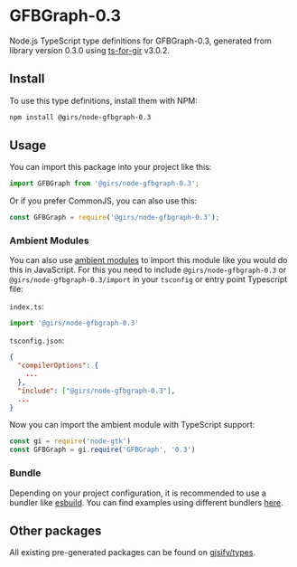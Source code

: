 
# GFBGraph-0.3

Node.js TypeScript type definitions for GFBGraph-0.3, generated from library version 0.3.0 using [ts-for-gir](https://github.com/gjsify/ts-for-gir) v3.0.2.


## Install

To use this type definitions, install them with NPM:
```bash
npm install @girs/node-gfbgraph-0.3
```

## Usage

You can import this package into your project like this:
```ts
import GFBGraph from '@girs/node-gfbgraph-0.3';
```

Or if you prefer CommonJS, you can also use this:
```ts
const GFBGraph = require('@girs/node-gfbgraph-0.3');
```

### Ambient Modules

You can also use [ambient modules](https://github.com/gjsify/ts-for-gir/tree/main/packages/cli#ambient-modules) to import this module like you would do this in JavaScript.
For this you need to include `@girs/node-gfbgraph-0.3` or `@girs/node-gfbgraph-0.3/import` in your `tsconfig` or entry point Typescript file:

`index.ts`:
```ts
import '@girs/node-gfbgraph-0.3'
```

`tsconfig.json`:
```json
{
  "compilerOptions": {
    ...
  },
  "include": ["@girs/node-gfbgraph-0.3"],
  ...
}
```

Now you can import the ambient module with TypeScript support: 

```ts
const gi = require('node-gtk')
const GFBGraph = gi.require('GFBGraph', '0.3')
```


### Bundle

Depending on your project configuration, it is recommended to use a bundler like [esbuild](https://esbuild.github.io/). You can find examples using different bundlers [here](https://github.com/gjsify/ts-for-gir/tree/main/examples).

## Other packages

All existing pre-generated packages can be found on [gjsify/types](https://github.com/gjsify/types).

